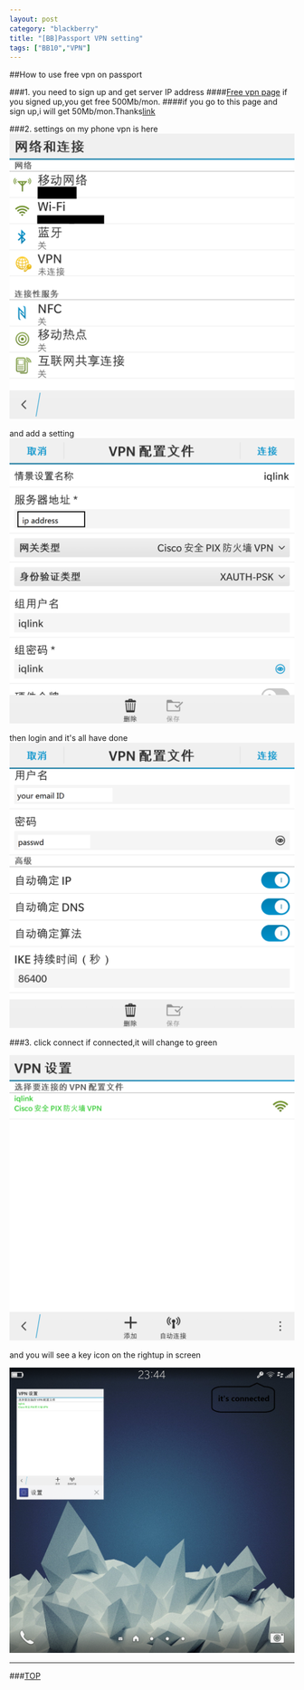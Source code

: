 ```yaml
---
layout: post
category: "blackberry"
title: "[BB]Passport VPN setting"
tags: ["BB10","VPN"]
---
```


<a name="top"></a>
##How to use free vpn on passport 

###1. you need to sign up and get server IP address
####[Free vpn page](http://www.iqlinkus.net/home.action)
if you signed up,you get free 500Mb/mon.
####if you go to this page and sign up,i will get 50Mb/mon.Thanks[link](http://www.iqlinkus.com/home?referral=2070DE165E1CF0929B76E6C972CD7BB8)

###2. settings on my phone
vpn is here  
![here](/images/vpn_setting/1.png "1.png")   

and add a setting  
![add](/images/vpn_setting/2.png "2.png")   

then login and it's all have done
![all](/images/vpn_setting/3.png "3.png")   

###3. click connect
if connected,it will change to green   

![all](/images/vpn_setting/4.png "4.png")   

and you will see a key icon on the rightup in screen  

![all](/images/vpn_setting/5.png "5.png")   

- - - 

###[TOP](#top)
